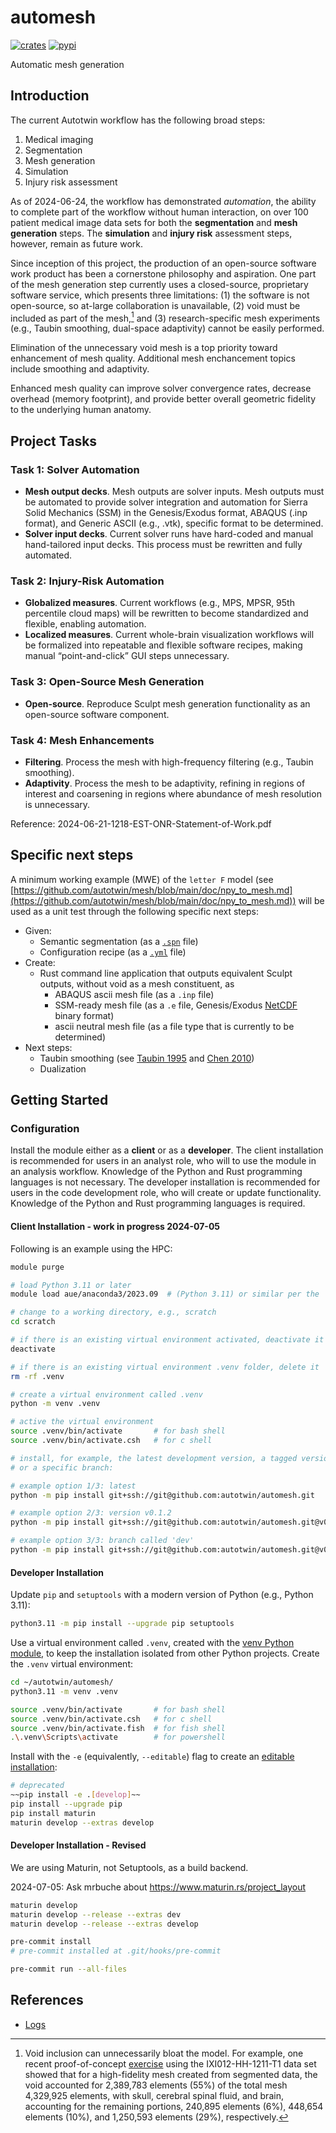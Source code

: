 # automesh

[![crates](https://img.shields.io/crates/v/automesh?logo=rust&logoColor=000000&label=Crates&color=32592f)](https://crates.io/crates/automesh)
[![pypi](https://img.shields.io/pypi/v/automesh?logo=pypi&logoColor=FBE072&label=PyPI&color=4B8BBE)](https://pypi.org/project/automesh)

Automatic mesh generation

## Introduction

The current Autotwin workflow has the following broad steps:

1. Medical imaging
2. Segmentation
3. Mesh generation
4. Simulation
5. Injury risk assessment

As of 2024-06-24, the workflow has demonstrated *automation*, the ability to complete part of the workflow without human interaction, on over 100 patient medical image data sets for both the **segmentation** and **mesh generation** steps. The **simulation** and **injury risk** assessment steps, however, remain as future work.

Since inception of this project, the production of an open-source software work product has been a cornerstone philosophy and aspiration. One part of the mesh generation step currently uses a closed-source, proprietary software service, which presents three limitations: (1) the software is not open-source, so at-large collaboration is unavailable, (2) void must be included as part of the mesh,[^void-inclusion] and (3) research-specific mesh experiments (e.g., Taubin smoothing, dual-space adaptivity) cannot be easily performed.

[^void-inclusion]: Void inclusion can unnecessarily bloat the model. For example, one recent proof-of-concept [exercise](https://github.com/autotwin/mesh/blob/main/doc/npy_to_mesh_part_3.md) using the IXI012-HH-1211-T1 data set showed that for a high-fidelity mesh created from segmented data, the void accounted for 2,389,783 elements (55%) of the total mesh 4,329,925 elements, with skull, cerebral spinal fluid, and brain, accounting for the remaining portions, 240,895 elements (6%), 448,654 elements (10%), and 1,250,593 elements (29%), respectively.

Elimination of the unnecessary void mesh is a top priority toward enhancement of mesh quality.  Additional mesh enchancement topics include smoothing and adaptivity.

Enhanced mesh quality can improve solver convergence rates, decrease overhead (memory footprint), and provide better overall geometric fidelity to the underlying human anatomy.

## Project Tasks

### Task 1: Solver Automation

*  **Mesh output decks**.  Mesh outputs are solver inputs.  Mesh outputs must be automated to provide solver integration and automation for Sierra Solid Mechanics (SSM) in the Genesis/Exodus format, ABAQUS (.inp format), and Generic ASCII (e.g., .vtk), specific format to be determined.
*  **Solver input decks**.  Current solver runs have hard-coded and manual hand-tailored input decks.  This process must be rewritten and fully automated.

### Task 2: Injury-Risk Automation

* **Globalized measures**.  Current workflows (e.g., MPS, MPSR, 95th percentile cloud maps) will be rewritten to become standardized and flexible, enabling automation.
* **Localized measures**.  Current whole-brain visualization workflows will be formalized into repeatable and flexible software recipes, making manual “point-and-click” GUI steps unnecessary.

### Task 3: Open-Source Mesh Generation

* **Open-source**.  Reproduce Sculpt mesh generation functionality as an open-source software component.

### Task 4: Mesh Enhancements

* **Filtering**.  Process the mesh with high-frequency filtering (e.g., Taubin smoothing).
* **Adaptivity**.  Process the mesh to be adaptivity, refining in regions of interest and coarsening in regions where abundance of mesh resolution is unnecessary.

Reference: 2024-06-21-1218-EST-ONR-Statement-of-Work.pdf

## Specific next steps

A minimum working example (MWE) of the `letter F` model (see [https://github.com/autotwin/mesh/blob/main/doc/npy_to_mesh.md](https://github.com/autotwin/mesh/blob/main/doc/npy_to_mesh.md)) will be used as a unit test through the following specific next steps:

* Given:
  * Semantic segmentation (as a [`.spn`](https://github.com/autotwin/mesh/blob/main/tests/files/letter_f.spn) file)
  * Configuration recipe (as a [`.yml`](https://github.com/autotwin/mesh/blob/main/tests/files/letter_f_autotwin.yml) file)
* Create:
  * Rust command line application that outputs equivalent Sculpt outputs, without void as a mesh constituent, as
    * ABAQUS ascii mesh file (as a `.inp` file)
    * SSM-ready mesh file (as a `.e` file, Genesis/Exodus [NetCDF](https://www.unidata.ucar.edu/software/netcdf/) binary format)
    * ascii neutral mesh file (as a file type that is currently to be determined)
* Next steps:
  * Taubin smoothing (see [Taubin 1995](https://dl.acm.org/doi/pdf/10.1145/218380.218473) and [Chen 2010](https://link.springer.com/content/pdf/10.1007/s00707-009-0274-0.pdf))
  * Dualization

## Getting Started

### Configuration

Install the module either as a **client** or as a **developer**.  The client installation is recommended for users in an analyst role, who will to use the module in an analysis workflow.  Knowledge of the Python and Rust programming languages is not necessary.  The developer installation is recommended for users in the code development role, who will create or update functionality.  Knowledge of the Python and Rust programming languages is required.

#### Client Installation - work in progress 2024-07-05

Following is an example using the HPC:

```bash
module purge

# load Python 3.11 or later
module load aue/anaconda3/2023.09  # (Python 3.11) or similar per the 'module avail' command

# change to a working directory, e.g., scratch
cd scratch

# if there is an existing virtual environment activated, deactivate it
deactivate

# if there is an existing virtual environment .venv folder, delete it
rm -rf .venv

# create a virtual environment called .venv
python -m venv .venv

# active the virtual environment
source .venv/bin/activate       # for bash shell
source .venv/bin/activate.csh   # for c shell

# install, for example, the latest development version, a tagged version,
# or a specific branch:

# example option 1/3: latest
python -m pip install git+ssh://git@github.com:autotwin/automesh.git

# example option 2/3: version v0.1.2
python -m pip install git+ssh://git@github.com:autotwin/automesh.git@v0.1.2

# example option 3/3: branch called 'dev'
python -m pip install git+ssh://git@github.com:autotwin/automesh.git@v0.1.2@dev
```

#### Developer Installation

Update `pip` and `setuptools` with a modern version of Python (e.g., Python 3.11):

```bash
python3.11 -m pip install --upgrade pip setuptools
```

Use a virtual environment called `.venv`, created with the [venv Python module](https://docs.python.org/3/library/venv.html), to keep the installation isolated from other Python projects.  Create the `.venv` virtual environment:

```bash
cd ~/autotwin/automesh/
python3.11 -m venv .venv

source .venv/bin/activate       # for bash shell
source .venv/bin/activate.csh   # for c shell
source .venv/bin/activate.fish  # for fish shell
.\.venv\Scripts\activate        # for powershell
```

Install with the `-e` (equivalently, `--editable`) flag to create an [editable installation](https://setuptools.pypa.io/en/latest/userguide/development_mode.html):

```bash
# deprecated
~~pip install -e .[develop]~~
pip install --upgrade pip
pip install maturin
maturin develop --extras develop
```

#### Developer Installation - Revised

We are using Maturin, not Setuptools, as a build backend.

2024-07-05: Ask mrbuche about
https://www.maturin.rs/project_layout

```bash
maturin develop
maturin develop --release --extras dev
maturin develop --release --extras develop

pre-commit install
# pre-commit installed at .git/hooks/pre-commit

pre-commit run --all-files
```

## References

* [Logs](doc/logs.md)
